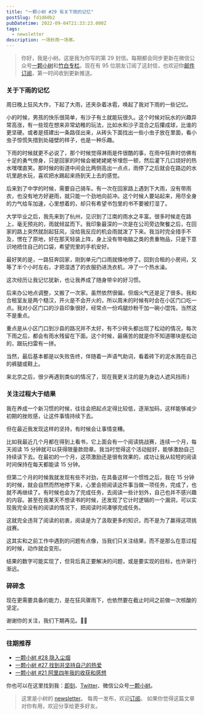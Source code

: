 ```yaml
---
title: "一颗小树 #29 有关下雨的记忆"
postSlug: fd1d60b2
pubDatetime: 2022-09-04T21:33:23.000Z
tags:
  - newsletter
description: 一场秋雨一场寒。
---
```


> 你好，我是小树。这是我为你写的第 29 封信。每期都会同步更新在微信公众号[一颗小树](https://weixin.sogou.com/weixin?query=a_warm_tree)和[竹白专栏](https://xiaoshu.zhubai.love)。现在有 95 位朋友订阅了这封信，也欢迎你[邮件订阅](https://xiaoshu.zhubai.love)，第一时间收到更新推送。

### 关于下雨的记忆

周日晚上狂风大作，下起了大雨，还夹杂着冰雹，唤起了我对下雨的一些记忆。

小的时候，男孩的快乐很简单，有沙子有土就能玩很久。这个时候对玩水的兴趣异常高涨，有一些现在想来非常幼稚的玩法，比如水和沙子混合之后攥成球，比谁的更坚硬。或者是搭建出一条路径出来，从砖头下面找出一些小虫子放在里面，看小虫子惊慌失措到处碰壁的样子，也是一种乐趣。

下雨的时候就更不必说了，那个时候觉得淋雨是件很酷的事，在雨中狂奔时仿佛有十足的勇气傍身，只是回家的时候会被姥姥姥爷埋怨一顿，然后灌下几口烧好的热水嘿嘿直笑。那时候的街道中间会比两侧高出一点点，雨停了之后就会在路边的水坑里趟水玩，喜欢把水踢起来扬到天上去的感觉。

后来到了中学的时候，需要自己骑车。有一次在回家路上遇到下大雨，没有带雨衣，也没有地方好避雨，就只能一个劲地向前冲。这个时候人要站起来，用尽全身的力气给车加速，心里想着的，却只有希望书包里的书不要被打湿了。

大学毕业之后，我先来到了杭州，见识到了江南的雨水之丰富。很多时候走在路上，毫无预兆的，雨就倾盆而下。我印象最深的一次是在公司旁边聚餐之后，在回家的路上突然就刮起狂风，没给我反应的机会雨就泼了下来。我当时完全措手不及，愣在了原地，好在那天轻装上阵，身上没有带电脑之类的贵重物品，只是下意识地捂住自己的口袋，希望兜里的手机安好。

最好笑的是，一路狂奔回家，刚到单元门口雨就倏地停了。回到合租的小房间，又等了半个小时左右，才把湿透了的衣服扔进洗衣机，冲了一个热水澡。

这次经历让我记忆犹新，也让我养成了随身带伞的好习惯。

后来办公地点调整，又搬了一次家。虽然依然很偏，但烟火气还是足了很多。我和合租室友是两个糙汉，开火是不会开火的，所以周末的时候有时会在小区门口吃一点。我对小区门口的沙县印象很好，经常点一份鸡腿炒粉干加一碗小馄饨，当然这不是重点。

重点是从小区门口到沙县的路况并不太好，有不少砖头都出现了松动的情况，每次下雨之后，都会有雨水残留在下面。这个时候，最痛苦的就是你不知道哪块是松动的，跟玩扫雷有一拼。

当然，最后基本都是以失败告终，伴随着一声语气助词，看着砖下的泥水溅在自己的裤腿或鞋上。

来北京之后，很少再遇到类似的情况了，现在我更关注的是为身边人遮风挡雨:)

### 关注过程大于结果

我在养成一个新习惯的时候，往往会把起点定得比较低，逐渐加码，这样能够减少初期的挫败感，让这件事情持续下去。

但在最近我发现这样的坚持，有时候会让事情变糟。

比如我最近几个月都在得到上看书，它上面会有一个阅读挑战赛，连续一个月，每天阅读 15 分钟就可以获得限量款勋章。我当时觉得这个活动挺好，能够激励自己持续读下去。在最初的一个月，这项激励还是很有效果的，成功让我从较短的阅读时间保持在每天都能读 15 分钟。

但第二个月的时候我就发现有些不对劲，在具备这样一个惯性之后，我在 15 分钟的时候，就会自然而然地停下来，心里会把阅读这件事当做一项任务，完成了，也就不再继续了。有时候也会为了完成任务，去阅读一些计划外，自己也并不感兴趣的内容。甚至在我某天不想读书的时候，还发现了它计时逻辑的一个漏洞，可以实现我完全没有的阅读的情况下，把阅读时间凑够完成任务。

这就完全违背了阅读的初衷，阅读是为了汲取更多的知识，而不是为了赢得这项挑战赛。

这其实和之前工作中遇到的问题有点像，当我们只关注结果，而不是那么在意过程的时候，动作就会变形。

结果的数字可能实现了，但背后真正要解决的问题，或是要实现的目标，也许渐行渐远。

### 碎碎念

现在更需要具备的能力，是在狂风骤雨下，也依然要在截止时间之前做一次核酸的坚定。

谢谢你的关注，我们下期再见。👋🏻

---

### 往期推荐

- [一颗小树 #28 隐入尘烟](https://mp.weixin.qq.com/s/c-nSs-e-VxvRJu2SrrMGpw)
- [一颗小树 #27 找到并坚持自己的热爱](https://mp.weixin.qq.com/s/-tF20PdAdMuqXakuBt7_wQ)
- [一颗小树 #21 阿里四年我的收获和感想](https://mp.weixin.qq.com/s/t7wafZK80wlIogc7gG-9-A)

你也可以在这里找到我：[即刻](https://okjk.co/3Vsn5T)、[Twitter](https://twitter.com/yeshu_in_future)、微信公众号[一颗小树](https://weixin.sogou.com/weixin?query=a_warm_tree)。

> 这里是小树的 [newsletter](https://xiaoshu.zhubai.love)。 每周一发布，欢迎[订阅](https://xiaoshu.zhubai.love)。
> 如果你觉得这篇文章对你有用，欢迎分享给更多好友。
